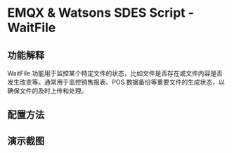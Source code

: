 # EMQX & Watsons SDES Script - WaitFile

## 功能解释
WaitFile 功能用于监控某个特定文件的状态，比如文件是否存在或文件内容是否发生改变等。通常用于监控销售报表、POS 数据备份等重要文件的生成状态，以确保文件的及时上传和处理。
## 配置方法

## 演示截图
